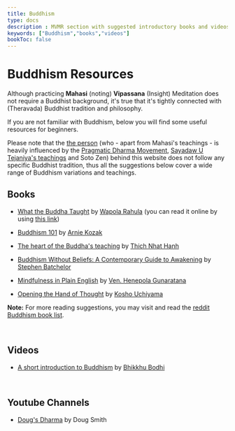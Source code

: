 ```yaml
---
title: Buddhism 
type: docs
description : MVMR section with suggested introductory books and videos about Buddhism.
keywords: ["Buddhism","books","videos"] 
bookToc: false
---
```


# Buddhism Resources


Although practicing **Mahasi** (noting) **Vipassana** (Insight) Meditation does not require a Buddhist background, it's true that it's tightly connected with (Theravada) Buddhist tradition and philosophy.

If you are not familiar with Buddhism, below you will find some useful resources for beginners.

Please note that the [the person](https://github.com/atrahhdis) (who - apart from Mahasi's teachings - is heavily influenced by the [Pragmatic Dharma Movement](https://atrahhdis.github.io/texts/pragmatic-dharma/what-is-pragmatic-dharma/), [Sayadaw U Tejaniya's teachings](https://ashintejaniya.org/) and Soto Zen) behind this website does not follow any specific Buddhist tradition, thus all the suggestions below cover a wide range of Buddhism variations and teachings.


## Books

- [What the Buddha Taught](https://en.wikipedia.org/wiki/What_the_Buddha_Taught) by [Wapola Rahula](https://en.wikipedia.org/wiki/Walpola_Rahula_Thero) (you can read it online by using [this link](https://sites.google.com/site/rahulawhatthebuddha/))

- [Buddhism 101](https://www.arniekozak.com/buddhism-1#/buddhism-101/) by [Arnie Kozak](https://www.arniekozak.com/about)

- [The heart of the Buddha's teaching](https://plumvillage.org/books/the-heart-of-the-buddhas-teaching/) by [Thich Nhat Hanh](https://plumvillage.org/about/thich-nhat-hanh/) 

- [Buddhism Without Beliefs: A Contemporary Guide to Awakening](https://www.amazon.com/Buddhism-Without-Beliefs-Contemporary-Awakening/dp/1573226564) by [Stephen Batchelor](https://www.stephenbatchelor.org/index.php/en/) 

- [Mindfulness in Plain English](https://www.vipassana.com/meditation/mindfulness_in_plain_english.php) by [Ven. Henepola Gunaratana](https://en.wikipedia.org/wiki/Henepola_Gunaratana)

- [Opening the Hand of Thought](https://wisdomexperience.org/product/opening-hand-thought/) by [Kosho Uchiyama](https://en.wikipedia.org/wiki/K%C5%8Dsh%C5%8D_Uchiyama)

**Note:** For more reading suggestions, you may visit and read the [reddit Buddhism book list](https://www.reddit.com/r/Buddhism/wiki/booklist).

&nbsp;
## Videos

- [A short introduction to Buddhism](https://www.youtube.com/playlist?list=PLgu0hJSLkqCWfPCyIAeJWMxZmNwbHNE43) by [Bhikkhu Bodhi](https://bodhimonastery.org/ven-bhikkhu-bodhi.html)

&nbsp;
## Youtube Channels

- [Doug's Dharma](ww.youtube.com/channel/UCPIyEJzvW7SsbiIrooixjNA/about) by Doug Smith